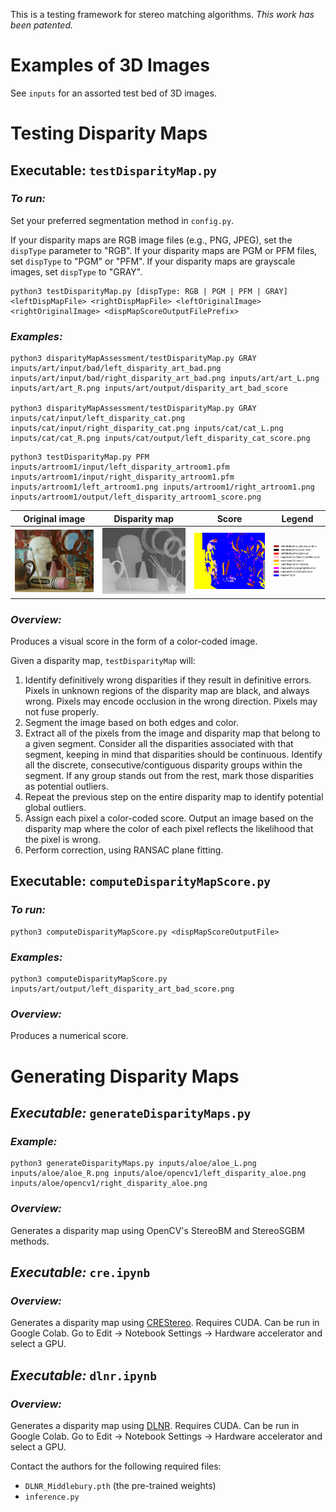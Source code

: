 This is a testing framework for stereo matching algorithms. *This work has been patented.*

# Examples of 3D Images
See `inputs` for an assorted test bed of 3D images. 

# Testing Disparity Maps

## Executable: `testDisparityMap.py`

### *To run:*

Set your preferred segmentation method in `config.py`. 

If your disparity maps are RGB image files (e.g., PNG, JPEG), set the `dispType` parameter to "RGB". If your disparity maps are PGM or PFM files, set `dispType` to "PGM" or "PFM". If your disparity maps are grayscale images, set `dispType` to "GRAY".
```
python3 testDisparityMap.py [dispType: RGB | PGM | PFM | GRAY] <leftDispMapFile> <rightDispMapFile> <leftOriginalImage> <rightOriginalImage> <dispMapScoreOutputFilePrefix>
```

### *Examples:*
```
python3 disparityMapAssessment/testDisparityMap.py GRAY inputs/art/input/bad/left_disparity_art_bad.png inputs/art/input/bad/right_disparity_art_bad.png inputs/art/art_L.png inputs/art/art_R.png inputs/art/output/disparity_art_bad_score

python3 disparityMapAssessment/testDisparityMap.py GRAY inputs/cat/input/left_disparity_cat.png inputs/cat/input/right_disparity_cat.png inputs/cat/cat_L.png inputs/cat/cat_R.png inputs/cat/output/left_disparity_cat_score.png
```

```
python3 testDisparityMap.py PFM inputs/artroom1/input/left_disparity_artroom1.pfm inputs/artroom1/input/right_disparity_artroom1.pfm inputs/artroom1/left_artroom1.png inputs/artroom1/right_artroom1.png inputs/artroom1/output/left_disparity_artroom1_score.png
```

Original image             |  Disparity map            |  Score                    | Legend
:-------------------------:|:-------------------------:|:-------------------------:|:-------------------------:
![image](inputs/art/art_L.png)  |  ![image](inputs/art/input/bad/left_disparity_art_bad.png)  |  ![image](disparityMapAssessment/results/final_score.png) | ![image](disparityMapAssessment/legend.png)


### *Overview:*
Produces a visual score in the form of a color-coded image. 

Given a disparity map, `testDisparityMap` will:
1. Identify definitively wrong disparities if they result in definitive errors. Pixels in unknown regions of the disparity map are black, and always wrong. Pixels may encode occlusion in the wrong direction. Pixels may not fuse properly.
1. Segment the image based on both edges and color.
1. Extract all of the pixels from the image and disparity map that belong to a given segment. Consider all the disparities associated with that segment, keeping in mind that disparities should be continuous. Identify all the discrete, consecutive/contiguous disparity groups within the segment. If any group stands out from the rest, mark those disparities as potential outliers.
1. Repeat the previous step on the entire disparity map to identify potential global outliers.
1. Assign each pixel a color-coded score. Output an image based on the disparity map where the color of each pixel reflects the likelihood that the pixel is wrong.
1. Perform correction, using RANSAC plane fitting.



## Executable: `computeDisparityMapScore.py`

### *To run:*

```
python3 computeDisparityMapScore.py <dispMapScoreOutputFile>
```

### *Examples:*
```
python3 computeDisparityMapScore.py inputs/art/output/left_disparity_art_bad_score.png
```

### *Overview:*
Produces a numerical score.

# Generating Disparity Maps

## *Executable:* `generateDisparityMaps.py`

### *Example:*
```
python3 generateDisparityMaps.py inputs/aloe/aloe_L.png inputs/aloe/aloe_R.png inputs/aloe/opencv1/left_disparity_aloe.png inputs/aloe/opencv1/right_disparity_aloe.png
```

### *Overview:*

Generates a disparity map using OpenCV's StereoBM and StereoSGBM methods.

## *Executable:* `cre.ipynb`

### *Overview:*

Generates a disparity map using [CREStereo](https://openaccess.thecvf.com/content/CVPR2022/papers/Li_Practical_Stereo_Matching_via_Cascaded_Recurrent_Network_With_Adaptive_Correlation_CVPR_2022_paper.pdf). Requires CUDA. Can be run in Google Colab. Go to Edit -> Notebook Settings -> Hardware accelerator and select a GPU.

## *Executable:* `dlnr.ipynb`

### *Overview:*

Generates a disparity map using [DLNR](https://openaccess.thecvf.com/content/CVPR2023/papers/Zhao_High-Frequency_Stereo_Matching_Network_CVPR_2023_paper.pdf). Requires CUDA. Can be run in Google Colab. Go to Edit -> Notebook Settings -> Hardware accelerator and select a GPU. 

Contact the authors for the following required files:
* `DLNR_Middlebury.pth` (the pre-trained weights)
* `inference.py`